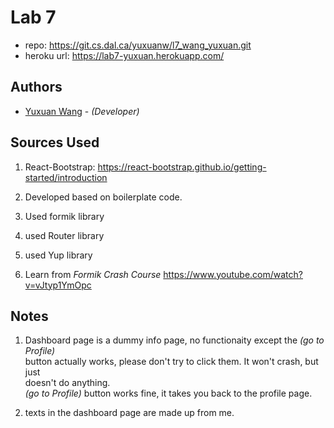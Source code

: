 # Lab 7

* repo: <https://git.cs.dal.ca/yuxuanw/l7_wang_yuxuan.git>
* heroku url: <https://lab7-yuxuan.herokuapp.com/>

## Authors

* [Yuxuan Wang](yx703587@dal.ca) - *(Developer)*

## Sources Used

1. React-Bootstrap: <https://react-bootstrap.github.io/getting-started/introduction>

2. Developed based on boilerplate code.  

3. Used formik library

4. used Router library

5. used Yup library

6. Learn from *Formik Crash Course* <https://www.youtube.com/watch?v=vJtyp1YmOpc>

## Notes

1. Dashboard page is a dummy info page, no functionaity  except the *(go to Profile)*  
button actually works, please don't try to click them. It won't crash, but just  
doesn't do anything.  
*(go to Profile)* button works fine, it takes you back to the profile page.

2. texts in the dashboard page are made up from me.  
